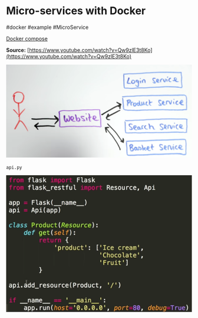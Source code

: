 # Micro-services with Docker

#docker #example #MicroService

[Docker compose ](Docker%20compose.md)

**Source:** [https://www.youtube.com/watch?v=Qw9zlE3t8Ko](https://www.youtube.com/watch?v=Qw9zlE3t8Ko)

![Untitled](ATTACHMENTS/Untitled%202.png)

`api.py`

![Untitled](ATTACHMENTS/Untitled%201%201.png)